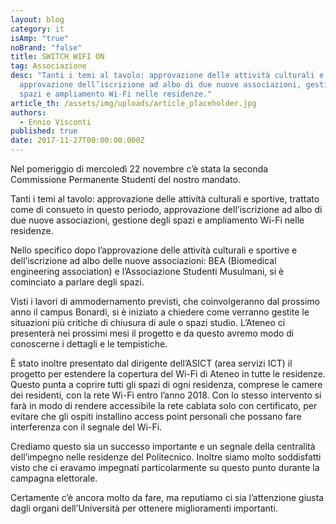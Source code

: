 ```yaml
---
layout: blog
category: it
isAmp: "true"
noBrand: "false"
title: SWITCH WIFI ON
tag: Associazione
desc: "Tanti i temi al tavolo: approvazione delle attività culturali e sportive,
  approvazione dell’iscrizione ad albo di due nuove associazioni, gestione degli
  spazi e ampliamento Wi-Fi nelle residenze."
article_th: /assets/img/uploads/article_placeholder.jpg
authors:
  - Ennio Visconti
published: true
date: 2017-11-27T00:00:00.000Z
---
```


Nel pomeriggio di mercoledì 22 novembre c’è stata la seconda Commissione Permanente Studenti del nostro mandato.

Tanti i temi al tavolo: approvazione delle attività culturali e sportive, trattato come di consueto in questo periodo, approvazione dell’iscrizione ad albo di due nuove associazioni, gestione degli spazi e ampliamento Wi-Fi nelle residenze.

Nello specifico dopo l’approvazione delle attività culturali e sportive e dell’iscrizione ad albo delle nuove associazioni: BEA (Biomedical engineering association) e l’Associazione Studenti Musulmani, si è cominciato a parlare degli spazi.

Visti i lavori di ammodernamento previsti, che coinvolgeranno dal prossimo anno il campus Bonardi, si è iniziato a chiedere come verranno gestite le situazioni più critiche di chiusura di aule o spazi studio. L’Ateneo ci presenterà nei prossimi mesi il progetto e da questo avremo modo di conoscerne i dettagli e le tempistiche.

È stato inoltre presentato dal dirigente dell’ASICT (area servizi ICT) il progetto per estendere la copertura del Wi-Fi di Ateneo in tutte le residenze. Questo punta a coprire tutti gli spazi di ogni residenza, comprese le camere dei residenti, con la rete Wi-Fi entro l’anno 2018. Con lo stesso intervento si farà in modo di rendere accessibile la rete cablata solo con certificato, per evitare che gli ospiti installino access point personali che possano fare interferenza con il segnale del Wi-Fi.

Crediamo questo sia un successo importante e un segnale della centralità dell’impegno nelle residenze del Politecnico. Inoltre siamo molto soddisfatti visto che ci eravamo impegnati particolarmente su questo punto durante la campagna elettorale.

  
Certamente c’è ancora molto da fare, ma reputiamo ci sia l’attenzione giusta dagli organi dell’Università per ottenere miglioramenti importanti.
